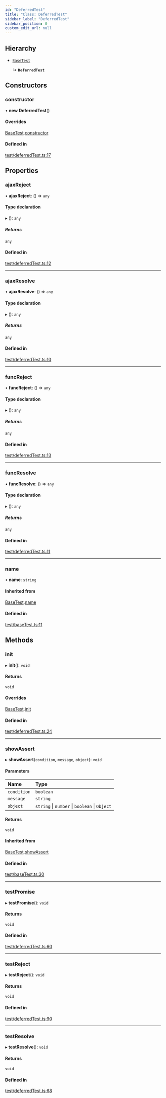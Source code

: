 ```yaml
---
id: "DeferredTest"
title: "Class: DeferredTest"
sidebar_label: "DeferredTest"
sidebar_position: 0
custom_edit_url: null
---
```


## Hierarchy

- [`BaseTest`](BaseTest.md)

  ↳ **`DeferredTest`**

## Constructors

### constructor

• **new DeferredTest**()

#### Overrides

[BaseTest](BaseTest.md).[constructor](BaseTest.md#constructor)

#### Defined in

[test/deferredTest.ts:17](https://github.com/siposdani87/sui-js/blob/a88c06f/src/test/deferredTest.ts#L17)

## Properties

### ajaxReject

• **ajaxReject**: () => `any`

#### Type declaration

▸ (): `any`

##### Returns

`any`

#### Defined in

[test/deferredTest.ts:12](https://github.com/siposdani87/sui-js/blob/a88c06f/src/test/deferredTest.ts#L12)

___

### ajaxResolve

• **ajaxResolve**: () => `any`

#### Type declaration

▸ (): `any`

##### Returns

`any`

#### Defined in

[test/deferredTest.ts:10](https://github.com/siposdani87/sui-js/blob/a88c06f/src/test/deferredTest.ts#L10)

___

### funcReject

• **funcReject**: () => `any`

#### Type declaration

▸ (): `any`

##### Returns

`any`

#### Defined in

[test/deferredTest.ts:13](https://github.com/siposdani87/sui-js/blob/a88c06f/src/test/deferredTest.ts#L13)

___

### funcResolve

• **funcResolve**: () => `any`

#### Type declaration

▸ (): `any`

##### Returns

`any`

#### Defined in

[test/deferredTest.ts:11](https://github.com/siposdani87/sui-js/blob/a88c06f/src/test/deferredTest.ts#L11)

___

### name

• **name**: `string`

#### Inherited from

[BaseTest](BaseTest.md).[name](BaseTest.md#name)

#### Defined in

[test/baseTest.ts:11](https://github.com/siposdani87/sui-js/blob/a88c06f/src/test/baseTest.ts#L11)

## Methods

### init

▸ **init**(): `void`

#### Returns

`void`

#### Overrides

[BaseTest](BaseTest.md).[init](BaseTest.md#init)

#### Defined in

[test/deferredTest.ts:24](https://github.com/siposdani87/sui-js/blob/a88c06f/src/test/deferredTest.ts#L24)

___

### showAssert

▸ **showAssert**(`condition`, `message`, `object`): `void`

#### Parameters

| Name | Type |
| :------ | :------ |
| `condition` | `boolean` |
| `message` | `string` |
| `object` | `string` \| `number` \| `boolean` \| `Object` |

#### Returns

`void`

#### Inherited from

[BaseTest](BaseTest.md).[showAssert](BaseTest.md#showassert)

#### Defined in

[test/baseTest.ts:30](https://github.com/siposdani87/sui-js/blob/a88c06f/src/test/baseTest.ts#L30)

___

### testPromise

▸ **testPromise**(): `void`

#### Returns

`void`

#### Defined in

[test/deferredTest.ts:60](https://github.com/siposdani87/sui-js/blob/a88c06f/src/test/deferredTest.ts#L60)

___

### testReject

▸ **testReject**(): `void`

#### Returns

`void`

#### Defined in

[test/deferredTest.ts:90](https://github.com/siposdani87/sui-js/blob/a88c06f/src/test/deferredTest.ts#L90)

___

### testResolve

▸ **testResolve**(): `void`

#### Returns

`void`

#### Defined in

[test/deferredTest.ts:68](https://github.com/siposdani87/sui-js/blob/a88c06f/src/test/deferredTest.ts#L68)
